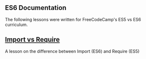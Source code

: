 ## ES6 Documentation
The following lessons were written for FreeCodeCamp's ES5 vs ES6 curriculum.

## [Import vs Require](https://github.com/silvestrijonathan/ES6_documentation/tree/master/import_vs_require.md)
A lesson on the difference between Import (ES6) and Require (ES5)